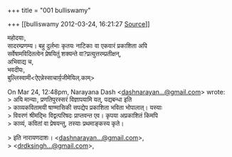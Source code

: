 +++
title = "001 bulliswamy"

+++
[[bulliswamy	2012-03-24, 16:21:27 [Source](https://groups.google.com/g/bvparishat/c/NzW-kNvXUNE)]]



महोदयाः,  
सादरम्प्रणम्य। बहु दुर्लभाः कृतयः नाटिकाः वा एकवारं प्रकाशिता अपि  
सर्वेषामविदितत्वेन प्रेषयितुं शक्यन्ते वा?प्रत्युत्तरम्प्रतीक्षन्,  
अभिवाद्य च,  
भवदीयः,  
बुल्लिस्वामी\<ऐएन्नेस्साचार्य॒जीमेयिल्.काम्>

On Mar 24, 12:48pm, Narayana Dash \<[dashnarayan...@gmail.com]()\> wrote:  
\> अयि मान्याः, प्रणतिपुरस्सरं विज्ञापयामि यत्, पद्यबन्धा इति  
\> काव्यकवितामयी षाण्मासिकी सपद्येप प्रकाशिता भविता भोपालात्। यस्याः  
\> विवरणं श्रीमद्भिः विद्वत्परिषदः प्राप्तवन्त एव। कृपया अप्रकाशितं किमपि  
\> काव्यं, कवितां वा प्रेषयन्तु, तस्याः प्रथमाङ्कस्य कृते।  

\> इति नारायणदाशः। \<[dashnarayan...@gmail.com]()\>,  
\> \<[drdksingh...@gmail.com]()\>,

